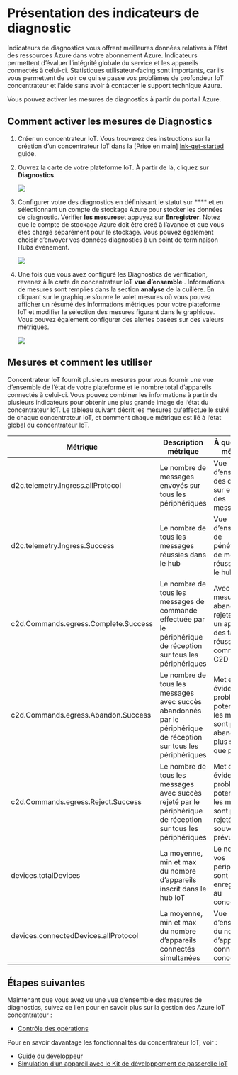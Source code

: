 <properties
 pageTitle="Indicateurs de diagnostic IoT concentrateur"
 description="Une vue d’ensemble des mesures Azure IoT concentrateur, permettant aux utilisateurs d’évaluer l’intégrité globale de leur ressource"
 services="iot-hub"
 documentationCenter=""
 authors="nberdy"
 manager="timlt"
 editor=""/>

<tags
 ms.service="iot-hub"
 ms.devlang="na"
 ms.topic="article"
 ms.tgt_pltfrm="na"
 ms.workload="na"
 ms.date="08/11/2016"
 ms.author="nberdy"/>

# <a name="introduction-to-diagnostic-metrics"></a>Présentation des indicateurs de diagnostic

Indicateurs de diagnostics vous offrent meilleures données relatives à l’état des ressources Azure dans votre abonnement Azure. Indicateurs permettent d’évaluer l’intégrité globale du service et les appareils connectés à celui-ci. Statistiques utilisateur-facing sont importants, car ils vous permettent de voir ce qui se passe vos problèmes de profondeur IoT concentrateur et l’aide sans avoir à contacter le support technique Azure.

Vous pouvez activer les mesures de diagnostics à partir du portail Azure.

## <a name="how-to-enable-diagnostic-metrics"></a>Comment activer les mesures de Diagnostics

1. Créer un concentrateur IoT. Vous trouverez des instructions sur la création d’un concentrateur IoT dans la [Prise en main] [ lnk-get-started] guide.

2. Ouvrez la carte de votre plateforme IoT. À partir de là, cliquez sur **Diagnostics**.

    ![][1]

3. Configurer votre des diagnostics en définissant le statut sur **** et en sélectionnant un compte de stockage Azure pour stocker les données de diagnostic. Vérifier **les mesures**et appuyez sur **Enregistrer**. Notez que le compte de stockage Azure doit être créé à l’avance et que vous êtes chargé séparément pour le stockage. Vous pouvez également choisir d’envoyer vos données diagnostics à un point de terminaison Hubs événement.

    ![][2]

4. Une fois que vous avez configuré les Diagnostics de vérification, revenez à la carte de concentrateur IoT **vue d’ensemble** . Informations de mesures sont remplies dans la section **analyse** de la cuillère. En cliquant sur le graphique s’ouvre le volet mesures où vous pouvez afficher un résumé des informations métriques pour votre plateforme IoT et modifier la sélection des mesures figurant dans le graphique. Vous pouvez également configurer des alertes basées sur des valeurs métriques.

    ![][3]

## <a name="metrics-and-how-to-use-them"></a>Mesures et comment les utiliser

Concentrateur IoT fournit plusieurs mesures pour vous fournir une vue d’ensemble de l’état de votre plateforme et le nombre total d’appareils connectés à celui-ci. Vous pouvez combiner les informations à partir de plusieurs indicateurs pour obtenir une plus grande image de l’état du concentrateur IoT. Le tableau suivant décrit les mesures qu'effectue le suivi de chaque concentrateur IoT, et comment chaque métrique est lié à l’état global du concentrateur IoT.

| Métrique | Description métrique | À quoi sert le métrique |
| ---- | ---- | ---- |
| d2c.telemetry.Ingress.allProtocol | Le nombre de messages envoyés sur tous les périphériques | Vue d’ensemble des données sur envoie des messages |
| d2c.telemetry.Ingress.Success | Le nombre de tous les messages réussies dans le hub | Vue d’ensemble de pénétration de message réussie dans le hub |
| c2d.Commands.egress.Complete.Success | Le nombre de tous les messages de commande effectuée par le périphérique de réception sur tous les périphériques | Avec les mesures sur abandon et rejeter, donne un aperçu des taux de réussite de commande C2D global |
| c2d.Commands.egress.Abandon.Success | Le nombre de tous les messages avec succès abandonnés par le périphérique de réception sur tous les périphériques | Met en évidence les problèmes potentiels si les messages sont prise abandonnés plus souvent que prévu |
| c2d.Commands.egress.Reject.Success | Le nombre de tous les messages avec succès rejeté par le périphérique de réception sur tous les périphériques | Met en évidence les problèmes potentiels si les messages sont prise rejetés plus souvent que prévu |
| devices.totalDevices | La moyenne, min et max du nombre d’appareils inscrit dans le hub IoT | Le nombre de vos périphériques sont enregistrés au concentrateur |
| devices.connectedDevices.allProtocol | La moyenne, min et max du nombre d’appareils connectés simultanées | Vue d’ensemble du nombre d’appareils connectés au concentrateur |

## <a name="next-steps"></a>Étapes suivantes

Maintenant que vous avez vu une vue d’ensemble des mesures de diagnostics, suivez ce lien pour en savoir plus sur la gestion des Azure IoT concentrateur :

- [Contrôle des opérations][lnk-monitor]

Pour en savoir davantage les fonctionnalités du concentrateur IoT, voir :

- [Guide du développeur][lnk-devguide]
- [Simulation d’un appareil avec le Kit de développement de passerelle IoT][lnk-gateway]

<!-- Links and images -->
[1]: media/iot-hub-metrics/enable-metrics-1.png
[2]: media/iot-hub-metrics/enable-metrics-2.png
[3]: media/iot-hub-metrics/enable-metrics-3.png

[lnk-get-started]: iot-hub-csharp-csharp-getstarted.md
[lnk-operations-monitoring]: iot-hub-operations-monitoring.md
[lnk-scaling]: iot-hub-scaling.md
[lnk-dr]: iot-hub-ha-dr.md

[lnk-monitor]: iot-hub-operations-monitoring.md

[lnk-devguide]: iot-hub-devguide.md
[lnk-gateway]: iot-hub-linux-gateway-sdk-simulated-device.md
